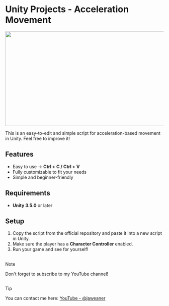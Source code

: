 # Unity Projects - Acceleration Movement

<img src="https://logos-world.net/wp-content/uploads/2023/01/Unity-Logo.png" width="600px" height="300px">

This is an easy-to-edit and simple script for acceleration-based movement in Unity. Feel free to improve it!

## Features
- Easy to use → **Ctrl + C / Ctrl + V**
- Fully customizable to fit your needs
- Simple and beginner-friendly

## Requirements
- **Unity 3.5.0** or later

## Setup
1. Copy the script from the official repository and paste it into a new script in Unity.
2. Make sure the player has a **Character Controller** enabled.
3. Run your game and see for yourself!

##
> [!NOTE]  
> Don't forget to subscribe to my YouTube channel!

##
> [!TIP]  
> You can contact me here: [YouTube - @jaweaner](https://www.youtube.com/@jaweaner)
